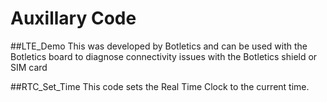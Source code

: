 # Auxillary Code

##LTE_Demo
This was developed by Botletics and can be used with the Botletics board to diagnose connectivity issues with the Botletics shield or SIM card

##RTC_Set_Time
This code sets the Real Time Clock to the current time.